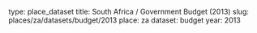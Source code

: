 type: place_dataset
title: South Africa / Government Budget (2013)
slug: places/za/datasets/budget/2013
place: za
dataset: budget
year: 2013
